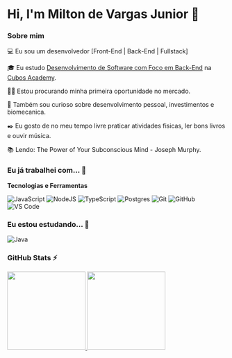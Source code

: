 
# Hi, I'm Milton de Vargas Junior 👋

### Sobre mim

💻 Eu sou um desenvolvedor [Front-End | Back-End | Fullstack]



🎓 Eu estudo [Desenvolvimento de Software com Foco em Back-End](https://cubos.academy/cursos/desenvolvimento-de-software-v2) na [Cubos Academy](https://cubos.academy/).

👩‍💻 Estou procurando minha primeira oportunidade no mercado.

🔎 Também sou curioso sobre desenvolvimento pessoal, investimentos e biomecanica.

✒️ Eu gosto de no meu tempo livre praticar atividades fisicas, ler bons livros e ouvir música.

📚 Lendo: The Power of Your Subconscious Mind - Joseph Murphy.

### Eu já trabalhei com... 🔧

**Tecnologias e Ferramentas**

![JavaScript](https://img.shields.io/badge/javascript-%23323330.svg?style=for-the-badge&logo=javascript&logoColor=%23F7DF1E)
![NodeJS](https://img.shields.io/badge/node.js-6DA55F?style=for-the-badge&logo=node.js&logoColor=white)
![TypeScript](https://img.shields.io/badge/typescript-%23007ACC.svg?style=for-the-badge&logo=typescript&logoColor=white)
![Postgres](https://img.shields.io/badge/postgres-%23316192.svg?style=for-the-badge&logo=postgresql&logoColor=white)
![Git](https://img.shields.io/badge/git-%23F05033.svg?style=for-the-badge&logo=git&logoColor=white)
![GitHub](https://img.shields.io/badge/github-%23121011.svg?style=for-the-badge&logo=github&logoColor=white)
![VS Code](https://img.shields.io/badge/VS%20Code-0078d7.svg?style=for-the-badge&logo=visual-studio-code&logoColor=white)


### Eu estou estudando... 🧩

![Java](https://img.shields.io/badge/java-%23ED8B00.svg?style=for-the-badge&logo=openjdk&logoColor=white)




### GitHub Stats ⚡
<div>
<a href="https://github.com/Milton-Jr">
<img height="180em" src="https://github-readme-stats.vercel.app/api/top-langs/?username=Milton-Jr&layout=compact&langs_count=7&theme=dracula"/>
<img height="180em" src="https://github-readme-stats.vercel.app/api?username=Milton-Jr&show_icons=true&theme=dracula&include_all_commits=true&count_private=true"/>
</div>




